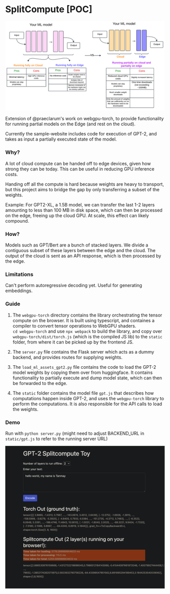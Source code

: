 # SplitCompute [POC]

![Diagram](static/images/splitcompute.png)

Extension of @praeclarum's work on webgpu-torch, to provide functionality
for running partial models on the Edge (and rest on the cloud).

Currently the sample-website includes code for execution of GPT-2,
and takes as input a partially executed state of the model.

### Why?

A lot of cloud compute can be handed off to edge devices, given how strong they
can be today. This can be useful in reducing GPU inference costs.

Handing off all the compute is hard because weights are heavy to transport,
but this project aims to bridge the gap by only transferring a subset of the weights.

Example: For GPT2-XL, a 1.5B model, we can transfer the last 1-2 layers amounting to less than
100 MB in disk space, which can then be processed on the edge, freeing up the cloud GPU.
At scale, this effect can likely compound.

### How?

Models such as GPT/Bert are a bunch of stacked layers. We divide a contiguous subset of these layers
between the edge and the cloud. The output of the cloud is sent as an API response, which is then
processed by the edge.

### Limitations

Can't perform autoregressive decoding yet. Useful for generating embeddings.

### Guide

1. The `webgpu-torch` directory contains the library orchestrating the tensor compute on the browser. It is built using typescript,
and containes a compiler to convert tensor operations to WebGPU shaders.  
`cd webgpu-torch` and use `npx webpack` to build the library, and copy over
`webgpu-torch/dist/torch.js` (which is the compiled JS lib) to the `static` folder, from where
it can be picked up by the frontend JS.

2. The `server.py` file contains the Flask server which acts as a dummy backend, and provides routes for supplying weights.

3. The `load_ml_assets_gpt2.py` file contains the code to load the GPT-2 model weights by copying them over from huggingface.
It contains functionality to partially execute and dump model state, which can then be forwarded to the edge.

3. The `static` folder contains the model file `gpt.js` that describes how computations happen inside GPT-2, and uses
the `webgpu-torch` library to perform the computations. It is also responsible for the API calls to load the weights.

### Demo

Run with `python server.py` (might need to adjust BACKEND_URL in `static/gpt.js` to refer to the running server URL)

![App](static/images/app_shot.png)
